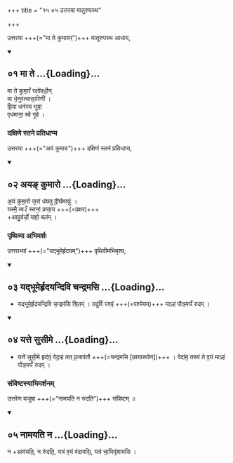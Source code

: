 +++
title = "१५ ०५ उत्तरया मातुरुपस्थ"

+++

उत्तरया +++(="मा ते कुमारम्")+++ मातुरुपस्थ आधाय,  

<div class="js_include bg-light-yellow" includetitle="false" newlevelforh1="2" unfilled url="/vedAH_yajuH/taittirIyam/sUtram/ApastambaH/gRhyam/ekAgnikANDam/vishvAsa-prastutiH/2_13/01_mA_te.md">
<details open><summary><h2>०१ मा ते ...{Loading}...</h2></summary>


मा ते॑ कुमा॒रँ रक्षो॑वधी॒न्  
मा धे॒नुर॑त्यासा॒रिणी॑ ।  
प्रि॒या धन॑स्य भूया॒  
एध॑माना॒ स्वे गृ॒हे ।  

</details>
</div>


### दक्षिणे स्तने प्रतिधाप्य  
उत्तरया +++(="अयं कुमारः")+++ दक्षिणं स्तनं प्रतिधाप्य,  
<div class="js_include bg-light-yellow" includetitle="false" newlevelforh1="2" unfilled url="/vedAH_yajuH/taittirIyam/sUtram/ApastambaH/gRhyam/ekAgnikANDam/vishvAsa-prastutiH/2_13/02_aya~N_kumAro.md">
<details open><summary><h2>०२ अयङ् कुमारो ...{Loading}...</h2></summary>


अ॒यं कु॑मा॒रो ज॒रां ध॑यतु दी॒र्घमायुः॑ ।  
यस्मै॒ त्व२ँ स्तन॒! प्रप्या॒य +++(=प्रक्षर)+++  
+आयु॒र्वर्चो॒ यशो॒ बल॑म् ।  

</details>
</div>


### पृथिव्या अभिमर्शः  
उत्तराभ्यां +++(="यद्भूमेर्हृदयम्")+++ पृथिवीमभिमृश्य,  

<div class="js_include bg-light-yellow" includetitle="false" newlevelforh1="2" unfilled url="/vedAH_yajuH/taittirIyam/sUtram/ApastambaH/gRhyam/ekAgnikANDam/vishvAsa-prastutiH/2_13/03_yadbhUmerhRdayandivi_chandramasi.md">
<details open><summary><h2>०३ यद्भूमेर्हृदयन्दिवि चन्द्रमसि ...{Loading}...</h2></summary>


- यद्भूमे॒र्हृद॑यन्दि॒वि च॒न्द्रम॑सि श्रि॒तम् । तदु॑र्वि पश्यं॒ +++(=पश्येयम्)+++ माऽहं पौत्र॒मघँ॑ रुदम् ।

</details>
</div>
<div class="js_include bg-light-yellow" includetitle="false" newlevelforh1="2" unfilled url="/vedAH_yajuH/taittirIyam/sUtram/ApastambaH/gRhyam/ekAgnikANDam/vishvAsa-prastutiH/2_13/04_yatte_susIme.md">
<details open><summary><h2>०४ यत्ते सुसीमे ...{Loading}...</h2></summary>


- यत्ते॑ सुसी॒मे हृद॑यं॒ वेदा॒हं तत् प्र॒जाप॑तौ +++(=चन्द्रमसि [छायारूपेण])+++ । वेदा॑म॒ तस्य॑ ते व॒यं माऽहं पौत्र॒मघँ॑ रुदम् ।

</details>
</div>


### संविष्टस्याभिमर्शनम्  
उत्तरेण यजुषा +++(="नामयति न रुदति")+++ संविष्टम् ॥  

<div class="js_include bg-light-yellow" includetitle="false" newlevelforh1="2" unfilled url="/vedAH_yajuH/taittirIyam/sUtram/ApastambaH/gRhyam/ekAgnikANDam/vishvAsa-prastutiH/2_13/05_nAmayati_na.md">
<details open><summary><h2>०५ नामयति न ...{Loading}...</h2></summary>


न +आम॑यति॒, न रु॑दति॒, यत्र॑ व॒यं व॑दामसि॒, यत्र॑ चा॒भिमृ॑शामसि ।

</details>
</div>
